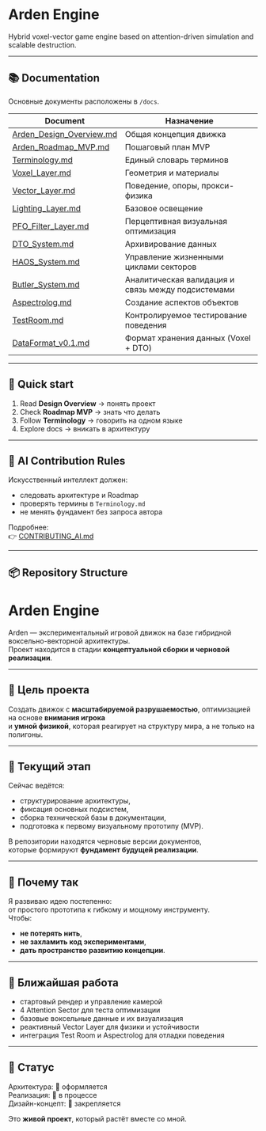 # Arden Engine

Hybrid voxel-vector game engine based on attention-driven simulation and scalable destruction.

---

## 📚 Documentation

Основные документы расположены в `/docs`.

| Document | Назначение |
|----------|------------|
| [Arden_Design_Overview.md](docs/Arden_Design_Overview.md) | Общая концепция движка |
| [Arden_Roadmap_MVP.md](docs/Arden_Roadmap_MVP.md) | Пошаговый план MVP |
| [Terminology.md](docs/Terminology.md) | Единый словарь терминов |
| [Voxel_Layer.md](docs/Voxel_Layer.md) | Геометрия и материалы |
| [Vector_Layer.md](docs/Vector_Layer.md) | Поведение, опоры, прокси-физика |
| [Lighting_Layer.md](docs/Lighting_Layer.md) | Базовое освещение |
| [PFO_Filter_Layer.md](docs/PFO_Filter_Layer.md) | Перцептивная визуальная оптимизация |
| [DTO_System.md](docs/DTO_System.md) | Архивирование данных |
| [HAOS_System.md](docs/HAOS_System.md) | Управление жизненными циклами секторов |
| [Butler_System.md](docs/Butler_System.md) | Аналитическая валидация и связь между подсистемами |
| [Aspectrolog.md](docs/Aspectrolog.md) | Создание аспектов объектов |
| [TestRoom.md](docs/TestRoom.md) | Контролируемое тестирование поведения |
| [DataFormat_v0.1.md](docs/DataFormat_v0.1.md) | Формат хранения данных (Voxel + DTO) |

---

## 🧭 Quick start

1. Read **Design Overview** → понять проект
2. Check **Roadmap MVP** → знать что делать
3. Follow **Terminology** → говорить на одном языке
4. Explore docs → вникать в архитектуру

---

## 🤖 AI Contribution Rules

Искусственный интеллект должен:
- следовать архитектуре и Roadmap
- проверять термины в `Terminology.md`
- не менять фундамент без запроса автора

Подробнее:  
👉 [CONTRIBUTING_AI.md](CONTRIBUTING_AI.md)

---

## 📦 Repository Structure


# Arden Engine

Arden — экспериментальный игровой движок на базе гибридной воксельно-векторной архитектуры.  
Проект находится в стадии **концептуальной сборки и черновой реализации**.

---

## 🎯 Цель проекта

Создать движок с **масштабируемой разрушаемостью**, оптимизацией на основе **внимания игрока**  
и **умной физикой**, которая реагирует на структуру мира, а не только на полигоны.

---

## 🧪 Текущий этап

Сейчас ведётся:
- структурирование архитектуры,
- фиксация основных подсистем,
- сборка технической базы в документации,
- подготовка к первому визуальному прототипу (MVP).

В репозитории находятся черновые версии документов,  
которые формируют **фундамент будущей реализации**.

---

## 🧠 Почему так

Я развиваю идею постепенно:  
от простого прототипа к гибкому и мощному инструменту.  
Чтобы:
- **не потерять нить**,
- **не захламить код экспериментами**,
- **дать пространство развитию концепции**.

---

## 🔨 Ближайшая работа

- стартовый рендер и управление камерой
- 4 Attention Sector для теста оптимизации
- базовые воксельные данные и их визуализация
- реактивный Vector Layer для физики и устойчивости
- интеграция Test Room и Aspectrolog для отладки поведения

---

## 🚧 Статус

Архитектура: 📌 оформляется  
Реализация: 🔧 в процессе  
Дизайн-концепт: 🧱 закрепляется  

Это **живой проект**, который растёт вместе со мной.
